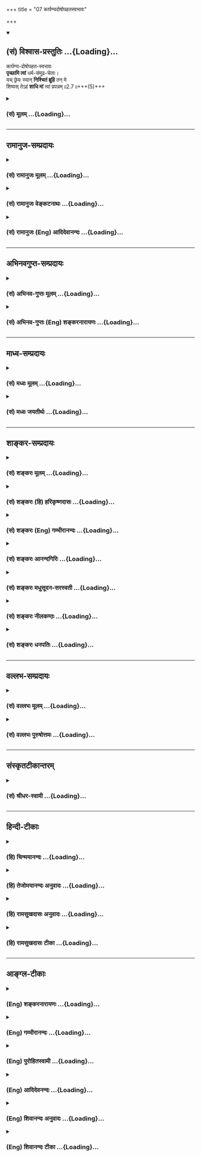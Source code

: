 +++
title = "07 कार्पण्यदोषोपहतस्वभावः"

+++
<div class="js_include" newlevelforh1="2" title="(सं) विश्वास-प्रस्तुतिः" unfilled url="/purANam_vaiShNavam/mahAbhAratam/06-bhIShma-parva/03-bhagavad-gItA-parva/saMskRtam/vishvAsa-prastutiH/02_sAnkhya-yogaH_sarva-/07_kArpaNyadoShopaha.md">
<details open><summary><h2>(सं) विश्वास-प्रस्तुतिः ...{Loading}...</h2></summary>

कार्पण्य-दोषोपहत-स्वभावः  
**पृच्छामि त्वां** धर्म-संमूढ-चेताः।  
यच् छ्रेयः स्यान् **निश्चितं ब्रूहि** तन् मे  
शिष्यस् तेऽहं **शाधि मां** त्वां प्रपन्नम्॥2.7॥+++(5)+++
</details>
</div>
<div class="js_include collapsed" newlevelforh1="3" title="(सं) मूलम्" unfilled url="/purANam_vaiShNavam/mahAbhAratam/06-bhIShma-parva/03-bhagavad-gItA-parva/saMskRtam/mUlam/02_sAnkhya-yogaH_sarva-/07_kArpaNyadoShopaha.md">
<details><summary><h3>(सं) मूलम् ...{Loading}...</h3></summary>

कार्पण्यदोषोपहतस्वभावः  
पृच्छामि त्वां धर्मसंमूढचेताः।  
यच्छ्रेयः स्यान्निश्चितं ब्रूहि तन्मे  
शिष्यस्तेऽहं शाधि मां त्वां प्रपन्नम्।।2.7।।
</details>
</div>


_________________
## रामानुज-सम्प्रदायः
<div class="js_include collapsed" newlevelforh1="3" title="(सं) रामानुजः मूलम्" unfilled url="/purANam_vaiShNavam/mahAbhAratam/06-bhIShma-parva/03-bhagavad-gItA-parva/saMskRtam/rAmAnujaH/mUlam/02_sAnkhya-yogaH_sarva-/07_kArpaNyadoShopaha.md">
<details><summary><h3>(सं) रामानुजः मूलम् ...{Loading}...</h3></summary>

अग्रिमम् ईक्षताम्।

</details>
</div>
<div class="js_include collapsed" newlevelforh1="3" title="(सं) रामानुजः वेङ्कटनाथः" unfilled url="/purANam_vaiShNavam/mahAbhAratam/06-bhIShma-parva/03-bhagavad-gItA-parva/saMskRtam/rAmAnujaH/venkaTanAthaH/02_sAnkhya-yogaH_sarva-/07_kArpaNyadoShopaha.md">
<details><summary><h3>(सं) रामानुजः वेङ्कटनाथः ...{Loading}...</h3></summary>

अग्रिमम् ईक्षताम्।
  
  
  

</details>
</div>
<div class="js_include collapsed" newlevelforh1="3" title="(सं) रामानुजः (Eng) आदिदेवानन्दः" unfilled url="/purANam_vaiShNavam/mahAbhAratam/06-bhIShma-parva/03-bhagavad-gItA-parva/saMskRtam/rAmAnujaH/english/AdidevAnandaH/02_sAnkhya-yogaH_sarva-/07_kArpaNyadoShopaha.md">
<details><summary><h3>(सं) रामानुजः (Eng) आदिदेवानन्दः ...{Loading}...</h3></summary>

2.6 - 2.8 If you say, 'After beginning the war, if we withdraw from the
battle, the sons of Dhrtarastra will slay us all forcibly', be it so. I
think that even to be killed by them, who do not know the difference
between righteousness and unrighteousness, is better for us than gaining
unrighteous victory by killing them. After saying so, Arjuna surrendered
himself at the feet of the Lord, overcome with dejection, saying. 'Teach
me, your disciple, who has taken refuge in you, what is good for me.'

</details>
</div>


_________________
## अभिनवगुप्त-सम्प्रदायः
<div class="js_include collapsed" newlevelforh1="3" title="(सं) अभिनव-गुप्तः मूलम्" unfilled url="/purANam_vaiShNavam/mahAbhAratam/06-bhIShma-parva/03-bhagavad-gItA-parva/saMskRtam/abhinava-guptaH/mUlam/02_sAnkhya-yogaH_sarva-/07_kArpaNyadoShopaha.md">
<details><summary><h3>(सं) अभिनव-गुप्तः मूलम् ...{Loading}...</h3></summary>

।।2.7 2.10।। कार्पण्येत्यादि। सेनयोरुभयोर्मध्ये इत्यादिनेदं सूचयति
संशयाविष्टोऽर्जुनो नैकपक्षेण ( नोऽनेक ) युद्धान्निवृत्तः यत एवमाह स्म
शाधि मा त्वां +++(S omits त्वाम्)+++ प्रपन्नम् इति। अतः उभयोरपि
ज्ञानाज्ञानयोर्मध्यगः श्रीभगवतानुशिष्यते।  

</details>
</div>
<div class="js_include collapsed" newlevelforh1="3" title="(सं) अभिनव-गुप्तः (Eng) शङ्करनारायणः" unfilled url="/purANam_vaiShNavam/mahAbhAratam/06-bhIShma-parva/03-bhagavad-gItA-parva/saMskRtam/abhinava-guptaH/english/shankaranArAyaNaH/02_sAnkhya-yogaH_sarva-/07_kArpaNyadoShopaha.md">
<details><summary><h3>(सं) अभिनव-गुप्तः (Eng) शङ्करनारायणः ...{Loading}...</h3></summary>

2.7 See Comment under 2.10

</details>
</div>


_________________
## माध्व-सम्प्रदायः
<div class="js_include collapsed" newlevelforh1="3" title="(सं) मध्वः मूलम्" unfilled url="/purANam_vaiShNavam/mahAbhAratam/06-bhIShma-parva/03-bhagavad-gItA-parva/saMskRtam/madhvaH/mUlam/02_sAnkhya-yogaH_sarva-/07_kArpaNyadoShopaha.md">
<details><summary><h3>(सं) मध्वः मूलम् ...{Loading}...</h3></summary>

।।2.7।। Sri Madhvacharya did not comment on this sloka. The commentary
starts from 2.11.  
  

</details>
</div>
<div class="js_include collapsed" newlevelforh1="3" title="(सं) मध्वः जयतीर्थः" unfilled url="/purANam_vaiShNavam/mahAbhAratam/06-bhIShma-parva/03-bhagavad-gItA-parva/saMskRtam/madhvaH/jayatIrthaH/02_sAnkhya-yogaH_sarva-/07_kArpaNyadoShopaha.md">
<details><summary><h3>(सं) मध्वः जयतीर्थः ...{Loading}...</h3></summary>

।।2.7।। Sri Jayatirtha did not comment on this sloka. The commentary
starts from 2.11.  
  

</details>
</div>


_________________
## शाङ्कर-सम्प्रदायः
<div class="js_include collapsed" newlevelforh1="3" title="(सं) शङ्करः मूलम्" unfilled url="/purANam_vaiShNavam/mahAbhAratam/06-bhIShma-parva/03-bhagavad-gItA-parva/saMskRtam/shankaraH/mUlam/02_sAnkhya-yogaH_sarva-/07_kArpaNyadoShopaha.md">
<details><summary><h3>(सं) शङ्करः मूलम् ...{Loading}...</h3></summary>

2.7 Sri Sankaracharya did not comment on this sloka. The commentary
starts from 2.10.  
  

</details>
</div>
<div class="js_include collapsed" newlevelforh1="3" title="(सं) शङ्करः (हि) हरिकृष्णदासः" unfilled url="/purANam_vaiShNavam/mahAbhAratam/06-bhIShma-parva/03-bhagavad-gItA-parva/saMskRtam/shankaraH/hindI/harikRShNadAsaH/02_sAnkhya-yogaH_sarva-/07_kArpaNyadoShopaha.md">
<details><summary><h3>(सं) शङ्करः (हि) हरिकृष्णदासः ...{Loading}...</h3></summary>

।।2.7।। No such translation is available. Translation starts from 2.10  
  

</details>
</div>
<div class="js_include collapsed" newlevelforh1="3" title="(सं) शङ्करः (Eng) गम्भीरानन्दः" unfilled url="/purANam_vaiShNavam/mahAbhAratam/06-bhIShma-parva/03-bhagavad-gItA-parva/saMskRtam/shankaraH/english/gambhIrAnandaH/02_sAnkhya-yogaH_sarva-/07_kArpaNyadoShopaha.md">
<details><summary><h3>(सं) शङ्करः (Eng) गम्भीरानन्दः ...{Loading}...</h3></summary>

2.7 Sri Sankaracharya did not comment on this sloka. The commentary
starts from 2.10.

</details>
</div>
<div class="js_include collapsed" newlevelforh1="3" title="(सं) शङ्करः आनन्दगिरिः" unfilled url="/purANam_vaiShNavam/mahAbhAratam/06-bhIShma-parva/03-bhagavad-gItA-parva/saMskRtam/shankaraH/AnandagiriH/02_sAnkhya-yogaH_sarva-/07_kArpaNyadoShopaha.md">
<details><summary><h3>(सं) शङ्करः आनन्दगिरिः ...{Loading}...</h3></summary>

।।2.7।। समधिगतसंसारदोषजातस्यातितरां निर्विण्णस्य
मुमुक्षोरुपसन्नस्यात्मोपदेशसंग्रहणेऽधिकारं सूचयति **कार्पण्येति।**
योऽल्पां स्वल्पामपि स्वक्षतिं न क्षमते स
कृपणस्तद्विधत्वादखिलोऽनात्मविदप्राप्तपरमपुरुषार्थतया  
  
कृपणो भवति। यो वा एतदक्षरं गार्ग्यविदित्वास्माल्लोकात्प्रैति स कृपणः इति
श्रुतेः तस्य भावः कार्पण्यं दैन्यं तेन दोषेणोपहतो दूषितः
स्वभावश्चित्तमस्येति विग्रहः। सोऽहं पृच्छाम्यनुयुञ्जे त्वा त्वां
धर्मसंमूढचेताः धर्मो धारयतीति परं ब्रह्म तस्मिन्संमूढमविवेकतां गतं चेतो
यस्य ममेति तथाहमुक्तः। किं पृच्छसि यन्निश्चितमैकान्तिकमनापेक्षिकं श्रेयः
स्यान्न रोगनिवृत्तिवदनैकान्तिकमनात्यन्तिकं स्वर्गवदापेक्षिकं वा
तन्निःश्रेयसं मे मह्यं ब्रूहिनापुत्रायाशिष्याय इति निषेधान्न
प्रवक्तव्यमिति मा मंस्थाः। यतः शिष्यस्तेऽहं भवामि। शाध्यनुशाधि मां
निःश्रेयसं। त्वामहं प्रपन्नोऽस्मि।  

</details>
</div>
<div class="js_include collapsed" newlevelforh1="3" title="(सं) शङ्करः मधुसूदन-सरस्वती" unfilled url="/purANam_vaiShNavam/mahAbhAratam/06-bhIShma-parva/03-bhagavad-gItA-parva/saMskRtam/shankaraH/madhusUdana-sarasvatI/02_sAnkhya-yogaH_sarva-/07_kArpaNyadoShopaha.md">
<details><summary><h3>(सं) शङ्करः मधुसूदन-सरस्वती ...{Loading}...</h3></summary>

।।2.7।। गुरूपसदनमिदानीं प्रतिपाद्यते समधिगतसंसारदोषजातस्यातितरां
निर्विण्णस्य विधिवद्गुरुमुपसन्नस्यैव विद्याग्रहणेऽधिकारात्। तदेवं
भीष्मादिसंकटवशात्व्युत्थायाथ भिक्षाचर्यं चरन्ति इति
श्रुतिसिद्धभिक्षाचर्येऽर्जुनस्याभिलाषं प्रदर्श्य विधिवदुपसत्तिमपि
तत्संकटव्याजेनैव दर्शयति। यः स्वल्पामपि वित्तक्षतिं न क्षमते स कृपण इति
लोके प्रसिद्धस्तद्विधत्वादखिलोऽनात्मविदप्राप्तपुरुषार्थतया कृपणो भवति। यो
वा एतदक्षरं गार्ग्यविदित्वास्माल्लोकात्प्रैति स कृपणः इति श्रुतेः तस्य
भावः कार्पण्यं अनात्माध्यासवत्त्वं तन्निमित्तोऽस्मिञ्जन्मन्येत एव
मदीयास्तेषु हतेषु किं जीवितेनेत्यभिनिवेशरूपो ममतालक्षणो
दोषस्तेनोपहतस्तिरस्कृतः स्वभावः क्षात्रो युद्धोद्योगलक्षणो यस्य सः। तथा
धर्मविषये निर्णायकप्रमाणादर्शनात्संमूढं किमेतेषां वधो धर्मः
किमेतत्परिपालनं धर्मः तथा किं पृथ्वीपरिपालनं धर्मः किंवा
यथावस्थितोऽरण्यनिवासएव धर्मं इत्यादिसंशयैर्व्याप्तं चेतो यस्य स तथा। न
चैतद्विद्मः कतरन्नो गरीयः इत्यत्र व्याख्यातमेतत्। एवंविधः सन्नहं त्वा
त्वामिदानीं पृच्छामि। श्रेय इत्यनुषङ्गः। अतो
यन्निश्चितमैकान्तिकमात्यन्तिकं च श्रेयः परमपुमर्थभूतं फलं स्यात्तन्मे
मह्यं ब्रूहि। साधनानन्तरमवश्यंभावित्वमैकान्तिकत्वम् जातस्याविनाश
आत्यन्तिकत्वम् यथा ह्यौषधे कृते कदाचिद्रोगानिवृत्तिर्न भवेदपि जातापि च
रोगनिवृत्तिः पुनरपि रोगोत्पत्त्या विनाश्यते एवं कृतेऽपि यागे
प्रतिबन्धवशात्स्वर्गो न भवेदपि जातोऽपि स्वर्गो दुःखाक्रान्तो नश्यति चेति
नैकान्तिकत्वमात्यन्तिकत्वं वा तयोः। तदुक्तन्दुःखत्रयाभिघाताज्जिज्ञासा
तदपघातके हेतौ। दृष्टे साऽपार्था चेन्नैकान्तात्यन्ततोऽभावात्।।
इतिदृष्टवदानुश्रविकः सह्यविंशुद्धिक्षयातिशययुक्तः। तद्विपरीतः
श्रेयोन्व्यक्ताव्यक्तज्ञविज्ञानात्।। इति च। ननु त्वं मम सखा नतु शिष्योऽत
आह शिष्येस्तेऽमिति। त्वदनुशासनयोग्यत्वादहं तव शिष्य एव भवामि न सखा
न्यूनज्ञानत्वात्। अतस्त्वां प्रपन्नं शरणागतं मां शाधि शिक्षय करुणया
नत्वशिष्यत्वशङ्कयोपेक्षणीयोऽहमित्यर्थः। एतेनतद्विज्ञानार्थं स
गुरुमेवाभिगच्छेत्समित्पाणिः श्रोत्रियं ब्रह्मनिष्ठंभृगुर्वै वारुणिः।
वरुणं पितरमुपससार। अधीहि भगवो ब्रह्मेति इत्यादिगुरूसत्तिप्रतिपादकः
श्रुत्यर्थो दर्शितः।  

</details>
</div>
<div class="js_include collapsed" newlevelforh1="3" title="(सं) शङ्करः नीलकण्ठः" unfilled url="/purANam_vaiShNavam/mahAbhAratam/06-bhIShma-parva/03-bhagavad-gItA-parva/saMskRtam/shankaraH/nIlakaNThaH/02_sAnkhya-yogaH_sarva-/07_kArpaNyadoShopaha.md">
<details><summary><h3>(सं) शङ्करः नीलकण्ठः ...{Loading}...</h3></summary>

।।2.7।। उक्तसंशयवानेव पृच्छति **कार्पण्येति।** कार्पण्यं दीनत्वम्।
स्वभावःशौर्यं तेजो धृतिर्दाक्ष्यम् इत्यादिना वक्ष्यमाणलक्षणः। शेषं
स्पष्टम्।  

</details>
</div>
<div class="js_include collapsed" newlevelforh1="3" title="(सं) शङ्करः धनपतिः" unfilled url="/purANam_vaiShNavam/mahAbhAratam/06-bhIShma-parva/03-bhagavad-gItA-parva/saMskRtam/shankaraH/dhanapatiH/02_sAnkhya-yogaH_sarva-/07_kArpaNyadoShopaha.md">
<details><summary><h3>(सं) शङ्करः धनपतिः ...{Loading}...</h3></summary>

।।2.7।। संसारासारतां ज्ञातवत इहामुत्रार्थे भोगेऽत्यन्तविरक्तस्य
मुमुक्षोर्गुरुपसत्तिं सूचयन्नाह **कार्पण्येति।**
अनात्मवित्त्वात्संबन्धिनां वियोगासहनं कार्पण्यम्। यो वा एतदक्षरं
गार्ग्यविदित्वास्माल्लोकात्प्रैति स कृपणः इति श्रुतेः। तेन कार्पण्येन
दैन्यरुपेण दोषेणोपहतो दूषितः स्वभावोऽन्तःकरणं यस्य सः।
कार्पण्यदोषेणोपहतोऽभिभूतः स्वभावः शौर्यादिलक्षणो यस्य स इत्यपरे। स्वभावः
क्षात्रो युद्धोद्योगलक्षण इति केचित्। यतो धर्मसंमूढचेताः धारयतीति धर्मः
सर्वाधिष्ठानं परमात्मा तस्मिन्सम्यङ्मूढमविवेकितां प्राप्तं चेतो यस्य
सोऽहं त्वा त्वां पृच्छामि। किमित्यत आह **यदिति।** यच्छ्रेयः
स्यान्निश्चितं श्रुतिस्मृतीतिहासपुराणैर्यच्छ्रेयस्त्वेन
नित्यनिरतिशयानन्दत्वेन निश्चितं स्यात्तन्मे ब्रूहि
निश्चितमैकान्तिकमनपेक्षिकं श्रेयः स्यान्न
रोगनिवृत्तिवदनैकान्तिकमनात्यन्तिकं स्वर्गवदापेक्षिकं चेत्येके। मे मह्यं
ब्रूहि कथय। ननु नापुत्रशिष्यायेति निषेधान्न वक्तव्यमिति चेन्नाहमशिष्यः
किंतु शिष्यस्तेऽमहतो मां शिष्यं शासनार्हं त्वां प्रपन्नं शरणागतं च शाधि
शिक्षय। स्वबुद्य्धा भिक्षाशनं **प्रशस्यं** मन्यमानोऽपि
कार्पण्यदोषोपहतस्वभावः भिक्षाशनं धर्म उत युद्धमिति संशयापगमाभावात्।
धर्मसंमूढचेता अहं त्वां पृच्छामि यद्भैक्षं युद्धं वा निश्चितमव्यभिचारि
श्रेयः साधनं तन्मे ब्रूहीति धर्मतत्त्वविषयकोऽपि प्रश्नो बोध्यः। यत्तु
केचित् धर्मविषये संमूढं किमतेषां वधो धर्मः किमेतत्परिपालनं धर्मः। तथा
किं पृथ्वीपरिपालनं धर्मः किं वा यथावस्थितोऽरण्यनिवास एव धर्म
इत्यादिसंशयैर्व्याप्तं चेतो यस्य स एवंविधोऽहं त्वामिदानीं पृच्छामि श्रेय
इत्यनुषङ्गः। अतो यन्निश्चिमैकान्तिकमात्यन्तिकं च श्रेयः परमपुरुषार्थभूतं
फलं स्यात्तन्मे ब्रूहि। साधनानन्तरमवश्यंभावित्वमैकान्तिकत्वम्।
जातस्याविनाशित्वमात्यन्तिकत्वमिति वर्णयन्ति। तत्र
धर्मविषयकसंदेहवान्परमपुमर्थभूतं फलं पृच्छाभ्यतस्तन्मे
ब्रूहीत्यस्यान्यद्भुक्तमन्यद्वान्तमिति न्यायतुल्यस्य सामञ्जस्यमस्ति
नवेति विद्वद्भिराकलनीयम्।  

</details>
</div>


_________________
## वल्लभ-सम्प्रदायः
<div class="js_include collapsed" newlevelforh1="3" title="(सं) वल्लभः मूलम्" unfilled url="/purANam_vaiShNavam/mahAbhAratam/06-bhIShma-parva/03-bhagavad-gItA-parva/saMskRtam/vallabhaH/mUlam/02_sAnkhya-yogaH_sarva-/07_kArpaNyadoShopaha.md">
<details><summary><h3>(सं) वल्लभः मूलम् ...{Loading}...</h3></summary>

।।2.6 2.8।। न चैतदिति प्रश्नस्त्रिभिः। स्पष्टार्थः।  

</details>
</div>
<div class="js_include collapsed" newlevelforh1="3" title="(सं) वल्लभः पुरुषोत्तमः" unfilled url="/purANam_vaiShNavam/mahAbhAratam/06-bhIShma-parva/03-bhagavad-gItA-parva/saMskRtam/vallabhaH/puruShottamaH/02_sAnkhya-yogaH_sarva-/07_kArpaNyadoShopaha.md">
<details><summary><h3>(सं) वल्लभः पुरुषोत्तमः ...{Loading}...</h3></summary>

  
  
।।2.7।। एवं स्वविचारमुक्त्वा तस्य दोषरूपतां वदन् भगवदाज्ञां करिष्यमाण आह
कार्पण्यदोषोपहतस्वभाव इति। कार्पण्यं बन्धुमारणानुचितज्ञानरूपं तद्रूपो यो
दोषस्तेन उपहतः स्वभावः क्षात्त्रः शौर्यादिरूपो यस्य तादृशस्त्वां
पृच्छामि। ननु उपहतस्वभावस्य विकलस्य किं प्रश्नेनेत्यत आह धर्मसम्मूढचेता
इति। धर्म धर्मज्ञानार्थं सम्मूढं चेतो यस्य सः। एतन्मारणे त्वं प्रसन्नः
किं वा अमारणे एतन्मध्येऽन्यद्वा यच्छ्रेयः श्रेयोरूपं  
  
त्वत्प्रसादरूपं स्यात्तन्मे निश्चितं ब्रूहि। अहं ते शिष्यः न तु मित्रं
अतस्त्वां प्रपन्नं शरणागतं धर्मजिज्ञासया मां त्वं शाधि शिक्षय।  
  
  
  

</details>
</div>


_________________
## संस्कृतटीकान्तरम्
<div class="js_include collapsed" newlevelforh1="3" title="(सं) श्रीधर-स्वामी" unfilled url="/purANam_vaiShNavam/mahAbhAratam/06-bhIShma-parva/03-bhagavad-gItA-parva/saMskRtam/shrIdhara-svAmI/02_sAnkhya-yogaH_sarva-/07_kArpaNyadoShopaha.md">
<details><summary><h3>(सं) श्रीधर-स्वामी ...{Loading}...</h3></summary>

।।2.7।।**कार्पण्येति।** तस्मात्कार्पण्यदोषोपहतस्वभावः। एतान्हत्वा कथं
जीविष्याम इति कार्पण्यं दोषश्च स्वकुलक्षयकृतः ताभ्यामुपहतोऽभिभूतः
स्वभावः शौर्यादिलक्षणो यस्य सोऽहं त्वां पृच्छामि। तथा धर्मे संमूढं चेतो
यस्य सः। युद्धं त्यक्त्वा भिक्षाटनमपि क्षत्रियस्य धर्मो वाऽधर्मो वेति
संदिग्धचित्तः सन्नित्यर्थः। अतो मे यन्निश्चितं श्रेयो युक्तं
स्यात्तद्ब्रूहि। किंच तेऽहं शिष्यः शासनार्हः। अतस्त्वां प्रपन्नं शरणागतं
मां शाधि शिक्षय।  

</details>
</div>


_________________
## हिन्दी-टीकाः
<div class="js_include collapsed" newlevelforh1="3" title="(हि) चिन्मयानन्दः" unfilled url="/purANam_vaiShNavam/mahAbhAratam/06-bhIShma-parva/03-bhagavad-gItA-parva/hindI/chinmayAnandaH/02_sAnkhya-yogaH_sarva-/07_kArpaNyadoShopaha.md">
<details><summary><h3>(हि) चिन्मयानन्दः ...{Loading}...</h3></summary>

।।2.7।। अपने आप को असहाय अवस्था तथा कोई निर्णय लेने से सर्वथा असमर्थ
पाकर अर्जुन सम्पूर्ण रूप से स्वयं को भगवान् की शरण में समर्पित कर देता
है। वह स्वीकार कर रहा है कि उसकी मानसिक स्थिति नष्टभ्रष्ट हो गयी है। वह
स्वयं बताता है कि उसका मुख्य कारण करुणा की अत्यधिकता है। अज्ञान के कारण
वह समझ नहीं पा रहा है कि उसकी वह करुणा निराधार है। वह स्वीकार करता है कि
युद्ध करने या न करने के विषय में उसकी बुद्धि भ्रमाच्छादित होने के कारण
वह धर्मअधर्म का निर्णय नहीं कर पा रहा है।  
  
हम पहले ही धर्म शब्द का अर्थ देख चुके हैं। किसी वस्तु का वह गुण जिसके
कारण उस वस्तु का अस्तित्व सिद्ध होता है उस वस्तु का धर्म कहलाता है।
हिन्दू दर्शन मानव धर्म पर बल देता है जिसका अर्थ है कि प्रत्येक व्यक्ति
को अपने शुद्ध दैवी स्वरूप के अनुरूप रहना चाहिये और उसका यह प्रयत्न होना
चाहिये कि वह स्वस्वरूप की महत्ता बनाये रखे और पशुवत जीवन व्यतीत न करे।  
यहाँ अर्जुन शिष्यभाव से भगवान् की शरण में जाता है जो यह संकेत करता है कि
अब वह उपदेश ग्रहण करने योग्य हो गया है और वह भगवान् के उपदेश का पालन
करेगा। एक और बात का भी संकेत मिलता है कि यदि अज्ञानवश अर्जुन अनेक बार
अपनी शंका प्रस्तुत करते हुए प्रश्न पूछता है तो उसका समाधान भगवान् को
सहानुभूति और धैर्यपूर्वक करना होगा। सम्पूर्ण गीता में हम अनेक स्थानों पर
अर्जुन को कृष्णोपदेश के मध्य शंकायें प्रकट करते हुये देखते हैं परन्तु
कहीं पर भी श्रीकृष्ण को धैर्य खोते नहीं देखते। इतना ही नहीं अर्जुन
द्वारा प्रत्येक प्रश्न पूछे जाने पर वे और अधिक उत्साहित होकर युद्धभूमि
में उसका उत्तर देते हैं।  

</details>
</div>
<div class="js_include collapsed" newlevelforh1="3" title="(हि) तेजोमयानन्दः अनुवादः" unfilled url="/purANam_vaiShNavam/mahAbhAratam/06-bhIShma-parva/03-bhagavad-gItA-parva/hindI/tejomayAnandaH/anuvAdaH/02_sAnkhya-yogaH_sarva-/07_kArpaNyadoShopaha.md">
<details><summary><h3>(हि) तेजोमयानन्दः अनुवादः ...{Loading}...</h3></summary>

।।2.7।। करुणा के कलुष से अभिभूत और कर्तव्यपथ पर संभ्रमित हुआ मैं आपसे
पूछता हूँ, कि मेरे लिये जो श्रेयष्कर हो, उसे आप निश्चय करके कहिये,
क्योंकि मैं आपका शिष्य हूँ; शरण में आये मुझको आप उपदेश दीजिये।।

</details>
</div>
<div class="js_include collapsed" newlevelforh1="3" title="(हि) रामसुखदासः अनुवादः" unfilled url="/purANam_vaiShNavam/mahAbhAratam/06-bhIShma-parva/03-bhagavad-gItA-parva/hindI/rAmasukhadAsaH/anuvAdaH/02_sAnkhya-yogaH_sarva-/07_kArpaNyadoShopaha.md">
<details><summary><h3>(हि) रामसुखदासः अनुवादः ...{Loading}...</h3></summary>

।।2.7।। कायरतारूप

</details>
</div>
<div class="js_include collapsed" newlevelforh1="3" title="(हि) रामसुखदासः टीका" unfilled url="/purANam_vaiShNavam/mahAbhAratam/06-bhIShma-parva/03-bhagavad-gItA-parva/hindI/rAmasukhadAsaH/TIkA/02_sAnkhya-yogaH_sarva-/07_kArpaNyadoShopaha.md">
<details><summary><h3>(हि) रामसुखदासः टीका ...{Loading}...</h3></summary>

2.7।।***व्याख्या--*'कार्पण्यदोषोपहतस्वभावः पृच्छामि त्वां
धर्मसम्मूढचेताः'(टिप्पणी प₀ 43.1)--**यद्यपि अर्जुन अपने मनमें युद्धसे
सर्वथा निवृत्त होनेको सर्वश्रेष्ठ नहीं मानते थे, तथापि पापसे बचनेके लिये
उनको युद्धसे उपराम होनेके सिवाय दूसरा कोई उपाय भी नहीं दीखता था। इसलिये
वे युद्धसे उपराम होना चाहते थे, और उपराम होनेको गुण ही मानते थे,
कायरतारूप दोष नहीं। परन्तु भगवान्ने अर्जुनकी इस उपरतिको कायरता और हृदयकी
तुच्छ दुर्बलता कहा, तो भगवान्के उन निःसंदिग्ध वचनोंसे अर्जुनको ऐसा विचार
हुआ कि युद्धसे निवृत्त होना मेरे लिये उचित नहीं है। यह तो एक तरहकी
कायरता ही है, जो मेरे स्वभावके बिलकुल विरुद्ध है क्योंकि मेरे
क्षात्र-स्वभावमें दीनता और पलायन (पीठ दिखाना)--ये दोनों ही नहीं हैं
**(टिप्पणी प₀ 43.2)**। इस तरह भगवान्के द्वारा कथित कायरतारूप दोषको
अपनेमें स्वीकार करते हुए अर्जुन भगवान्से कहते हैं कि एक तो कायरतारूप
दोषके कारण मेरा क्षात्र-स्वभाव एक तरहसे दब गया है; और दूसरी बात, मैं
अपनी बुद्धिसे धर्मके विषयमें कुछ निर्णय नहीं कर पा रहा हूँ। मेरी
बुद्धिमें ऐसी मूढ़ता छा गयी है कि धर्मके विषयमें मेरी बुद्धि कुछ भी काम
नहीं कर रही है  
तीसरे श्लोकमें तो भगवान्ने अर्जुनको स्पष्टरूपसे आज्ञा दे दी थी कि
'हृदयकी तुच्छ दुर्बलताको, कायरताको छोड़कर युद्धके लिये खड़े हो जाओ'।
इससे अर्जुनको धर्म-(कर्तव्य-) के विषयमें कोई सन्देह नहीं रहना चाहिये था।
फिर भी सन्देह रहनेका कारण यह है कि एक तरफ तो युद्धमें कुटुम्बका नाश
करना, पूज्यजनोंको मारना अधर्म (पाप) दीखता है, और दूसरी तरफ युद्ध करना
क्षत्रियका धर्म दीखता है। इस प्रकार कुटुम्बियोंको देखते हुए युद्ध नहीं
करना चाहिये और क्षात्र-धर्मकी दृष्टिसे युद्ध करना चाहिये-- इन दो बातोंको
लेकर अर्जुन

</details>
</div>


_________________
## आङ्ग्ल-टीकाः
<div class="js_include collapsed" newlevelforh1="3" title="(Eng) शङ्करनारायणः" unfilled url="/purANam_vaiShNavam/mahAbhAratam/06-bhIShma-parva/03-bhagavad-gItA-parva/english/shankaranArAyaNaH/02_sAnkhya-yogaH_sarva-/07_kArpaNyadoShopaha.md">
<details><summary><h3>(Eng) शङ्करनारायणः ...{Loading}...</h3></summary>

2.7. With my very nature, overpowered by the taint of pity, and with my
mind, utterly confused as to the right action \[at the present
juncture\], I ask you: Tell me definitely what would be good \[to me\];
I am your pupil; please teach me, who am taking refuge in You.

</details>
</div>
<div class="js_include collapsed" newlevelforh1="3" title="(Eng) गम्भीरानन्दः" unfilled url="/purANam_vaiShNavam/mahAbhAratam/06-bhIShma-parva/03-bhagavad-gItA-parva/english/gambhIrAnandaH/02_sAnkhya-yogaH_sarva-/07_kArpaNyadoShopaha.md">
<details><summary><h3>(Eng) गम्भीरानन्दः ...{Loading}...</h3></summary>

2.7 With my nature overpowered by weak commiseration, with a mind
bewildered about duty, I supplicate You. Telll me for certain that which
is better; I am Your disciple. Instruct me who have taken refuge in You.

</details>
</div>
<div class="js_include collapsed" newlevelforh1="3" title="(Eng) पुरोहितस्वामी" unfilled url="/purANam_vaiShNavam/mahAbhAratam/06-bhIShma-parva/03-bhagavad-gItA-parva/english/purohitasvAmI/02_sAnkhya-yogaH_sarva-/07_kArpaNyadoShopaha.md">
<details><summary><h3>(Eng) पुरोहितस्वामी ...{Loading}...</h3></summary>

2.7 My heart is oppressed with pity; and my mind confused as to what my
duty is. Therefore, my Lord, tell me what is best for my spiritual
welfare, for I am Thy disciple. Please direct me, I pray.

</details>
</div>
<div class="js_include collapsed" newlevelforh1="3" title="(Eng) आदिदेवनन्दः" unfilled url="/purANam_vaiShNavam/mahAbhAratam/06-bhIShma-parva/03-bhagavad-gItA-parva/english/AdidevanandaH/02_sAnkhya-yogaH_sarva-/07_kArpaNyadoShopaha.md">
<details><summary><h3>(Eng) आदिदेवनन्दः ...{Loading}...</h3></summary>

2.7 With my heart stricken by the fault of weak compassion, with my mind
perplexed about my duty, I reest you to say for certain what is good for
me. I am your disciple. Teach me who have taken refuge in you.

</details>
</div>
<div class="js_include collapsed" newlevelforh1="3" title="(Eng) शिवानन्दः अनुवादः" unfilled url="/purANam_vaiShNavam/mahAbhAratam/06-bhIShma-parva/03-bhagavad-gItA-parva/english/shivAnandaH/anuvAdaH/02_sAnkhya-yogaH_sarva-/07_kArpaNyadoShopaha.md">
<details><summary><h3>(Eng) शिवानन्दः अनुवादः ...{Loading}...</h3></summary>

2.7 My heart is overpowered by the taint of pity; my mind is confused as
to duty. I ask Thee: Tell me decisively what is good for me. I am Thy
disciple. Instruct me who has taken refuge in Thee.

</details>
</div>
<div class="js_include collapsed" newlevelforh1="3" title="(Eng) शिवानन्दः टीका" unfilled url="/purANam_vaiShNavam/mahAbhAratam/06-bhIShma-parva/03-bhagavad-gItA-parva/english/shivAnandaH/TIkA/02_sAnkhya-yogaH_sarva-/07_kArpaNyadoShopaha.md">
<details><summary><h3>(Eng) शिवानन्दः टीका ...{Loading}...</h3></summary>

2.7 कार्पण्यदोषोपहतस्वभावः with nature overpowered by the taint of pity;
पृच्छामि I ask; त्वाम् Thee; धर्मसंमूढचेताः with a mind in confusion
about duty; यत् which; श्रेयः good; स्यात् may be; निश्चितम् decisively;
ब्रूहि say; तत् that; मे for me; शिष्यः disciple; ते Thy; अहम् I; शाधि
teach; माम् me; त्वाम् to Thee; प्रपन्नम् taken refuge.No commentary.

</details>
</div>
